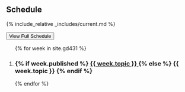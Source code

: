 Schedule
--------

{% include_relative _includes/current.md %}

<button type="button" class="u-button-reset highlighter js-generic-toggle" aria-controls="js-target-schedule">View Full Schedule</button>

<ol id="js-target-schedule" class="u-list-reset has-reveal-animation schedule-list">
{% for week in site.gd431 %}

  <li>
    <h3 class="schedule-topic">
      {% if week.published %}
      <a href="{{ week.url }}">
        {{ week.topic }}
      </a>
      {% else %}
        {{ week.topic }}
      {% endif %}
    </h3>
  </li>

{% endfor %}
</ol>
